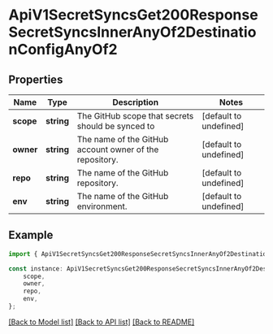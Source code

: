 # ApiV1SecretSyncsGet200ResponseSecretSyncsInnerAnyOf2DestinationConfigAnyOf2


## Properties

Name | Type | Description | Notes
------------ | ------------- | ------------- | -------------
**scope** | **string** | The GitHub scope that secrets should be synced to | [default to undefined]
**owner** | **string** | The name of the GitHub account owner of the repository. | [default to undefined]
**repo** | **string** | The name of the GitHub repository. | [default to undefined]
**env** | **string** | The name of the GitHub environment. | [default to undefined]

## Example

```typescript
import { ApiV1SecretSyncsGet200ResponseSecretSyncsInnerAnyOf2DestinationConfigAnyOf2 } from './api';

const instance: ApiV1SecretSyncsGet200ResponseSecretSyncsInnerAnyOf2DestinationConfigAnyOf2 = {
    scope,
    owner,
    repo,
    env,
};
```

[[Back to Model list]](../README.md#documentation-for-models) [[Back to API list]](../README.md#documentation-for-api-endpoints) [[Back to README]](../README.md)
